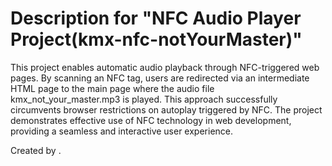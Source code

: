 # Description for "NFC Audio Player Project(kmx-nfc-notYourMaster)"
This project enables automatic audio playback through NFC-triggered web pages. By scanning an NFC tag, users are redirected via an intermediate HTML page to the main page where the audio file kmx_not_your_master.mp3 is played. This approach successfully circumvents browser restrictions on autoplay triggered by NFC. The project demonstrates effective use of NFC technology in web development, providing a seamless and interactive user experience.

Created by <Shadow Ship Studio>.
